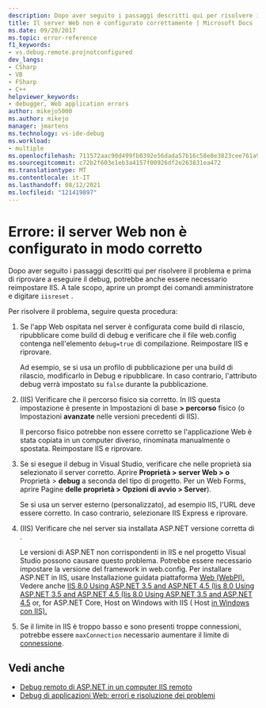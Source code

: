 ```yaml
---
description: Dopo aver seguito i passaggi descritti qui per risolvere il problema e prima di riprovare a eseguire il debug, potrebbe anche essere necessario reimpostare IIS.
title: Il server Web non è configurato correttamente | Microsoft Docs
ms.date: 09/20/2017
ms.topic: error-reference
f1_keywords:
- vs.debug.remote.projnotconfigured
dev_langs:
- CSharp
- VB
- FSharp
- C++
helpviewer_keywords:
- debugger, Web application errors
author: mikejo5000
ms.author: mikejo
manager: jmartens
ms.technology: vs-ide-debug
ms.workload:
- multiple
ms.openlocfilehash: 711572aac90d499fb0392e56dada57b16c58e8e3823cee761a9825b6ab81bb99
ms.sourcegitcommit: c72b2f603e1eb3a4157f00926df2e263831ea472
ms.translationtype: MT
ms.contentlocale: it-IT
ms.lasthandoff: 08/12/2021
ms.locfileid: "121419897"
---
```

# <a name="error-the-web-server-is-not-configured-correctly"></a>Errore: il server Web non è configurato in modo corretto

Dopo aver seguito i passaggi descritti qui per risolvere il problema e prima di riprovare a eseguire il debug, potrebbe anche essere necessario reimpostare IIS. A tale scopo, aprire un prompt dei comandi amministratore e digitare `iisreset` .

Per risolvere il problema, seguire questa procedura:

1. Se l'app Web ospitata nel server è configurata come build di rilascio, ripubblicare come build di debug e verificare che il file web.config contenga nell'elemento `debug=true` di compilazione. Reimpostare IIS e riprovare.

    Ad esempio, se si usa un profilo di pubblicazione per una build di rilascio, modificarlo in Debug e ripubblicare. In caso contrario, l'attributo debug verrà impostato su `false` durante la pubblicazione.

2. (IIS) Verificare che il percorso fisico sia corretto. In IIS questa impostazione è presente in Impostazioni di base **> percorso** fisico (o Impostazioni **avanzate** nelle versioni precedenti di IIS).

    Il percorso fisico potrebbe non essere corretto se l'applicazione Web è stata copiata in un computer diverso, rinominata manualmente o spostata. Reimpostare IIS e riprovare.

3. Se si esegue il debug in Visual Studio, verificare che nelle proprietà sia selezionato il server corretto. Aprire **Proprietà > server Web > o** Proprietà > **debug** a seconda del tipo di progetto. Per un Web Forms, aprire Pagine **delle proprietà > Opzioni di avvio > Server**).

    Se si usa un server esterno (personalizzato), ad esempio IIS, l'URL deve essere corretto. In caso contrario, selezionare IIS Express e riprovare.

4. (IIS) Verificare che nel server sia installata ASP.NET versione corretta di .

    Le versioni di ASP.NET non corrispondenti in IIS e nel progetto Visual Studio possono causare questo problema. Potrebbe essere necessario impostare la versione del framework in web.config. Per installare ASP.NET in IIS, usare Installazione guidata piattaforma [Web (WebPI).](https://www.microsoft.com/web/downloads/platform.aspx) Vedere anche [IIS 8.0 Using ASP.NET 3.5 and ASP.NET 4.5 (Iis 8.0 Using ASP.NET 3.5 and ASP.NET 4.5 (Iis 8.0 Using ASP.NET 3.5 and ASP.NET 4.5](/iis/get-started/whats-new-in-iis-8/iis-80-using-aspnet-35-and-aspnet-45) or, for ASP.NET Core, Host on Windows with IIS ( Host [in Windows con IIS).](https://docs.asp.net/en/latest/publishing/iis.html)

4. Se il limite in IIS è troppo basso e sono presenti troppe connessioni, potrebbe essere `maxConnection` necessario aumentare il limite di [connessione](/iis/configuration/system.applicationhost/sites/sitedefaults/limits).

## <a name="see-also"></a>Vedi anche
- [Debug remoto di ASP.NET in un computer IIS remoto](../debugger/remote-debugging-aspnet-on-a-remote-iis-7-5-computer.md)
- [Debug di applicazioni Web: errori e risoluzione dei problemi](../debugger/debugging-web-applications-errors-and-troubleshooting.md)
